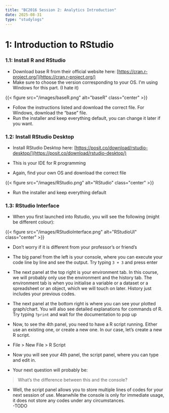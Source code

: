 ```yaml
---
title: "BC2016 Session 2: Analytics Introduction"
date: 2025-08-31
type: "studylogs"
---
```


# 1: Introduction to RStudio  

### 1.1: Install R and RStudio  
- Download base R from their official website here: [https://cran.r-project.org/](https://cran.r-project.org/)  
- Make sure to choose the version corresponding to your OS. I'm using Windows for this part. (I hate it)

{{< figure src="/images/baseR.png" alt="baseR" class="center" >}}

- Follow the instructions listed and download the correct file. For Windows, download the “base” file.  
- Run the installer and keep everything default, you can change it later if you want.  

### 1.2: Install RStudio Desktop  

- Install RStudio Desktop here: [https://posit.co/download/rstudio-desktop/](https://posit.co/download/rstudio-desktop/)  
- This is your IDE for R programming

- Again, find your own OS and download the correct file

{{< figure src="/images/RStudio.png" alt="RStudio" class="center" >}}

- Run the installer and keep everything default

### 1.3: RStudio Interface  

- When you first launched into Rstudio, you will see the following (might be different colour):

{{< figure src="/images/RStudioInterface.png" alt="RStudioUI" class="center" >}}

- Don’t worry if it is different from your professor’s or friend’s

- The big panel from the left is your console, where you can execute your code line by line and see the output. Try typing `3 + 3` and press enter

- The next panel at the top right is your environment tab. In this course, we will probably only use the environment and the history tab. The environment tab is when you initialise a variable or a dataset or a spreadsheet or an object, which we will touch on later. History just includes your previous codes.

- The next panel at the bottom right is where you can see your plotted graph/chart. You will also see detailed explanations for commands of R. Try typing `?print` and wait for the documentation to pop up

- Now, to see the 4th panel, you need to have a R script running. Either use an existing one, or create a new one. In our case, let’s create a new R script.

- File > New File > R Script

- Now you will see your 4th panel, the script panel, where you can type and edit in.

- Your next question will probably be: 
> What’s the difference between this and the console?

- Well, the script panel allows you to store multiple lines of codes for your next session of use. Meanwhile the console is only for immediate usage, it does not store any codes under any circumstances.  
-TODO